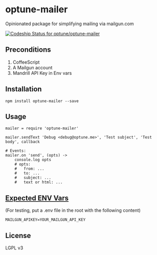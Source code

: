 optune-mailer
=============

Opinionated package for simplifying mailing via mailgun.com

[ ![Codeship Status for optune/optune-mailer](https://codeship.com/projects/9483dc80-0ba0-0133-52c5-265ef25499ca/status?branch=master)](https://codeship.com/projects/90874)

## Preconditions
1. CoffeeScript
2. A Mailgun account
3. Mandrill API Key in Env vars 


## Installation

    npm install optune-mailer --save


## Usage
    mailer = require 'optune-mailer'

    mailer.sendText 'Debug <debug@optune.me>', 'Test subject', 'Test body', callback

    # Events:
    mailer.on 'send', (opts) ->
        console.log opts
        # opts:
        #   from: ...
        #   to: ...
        #   subject: ...
        #   text or html: ...


## [Expected ENV Vars](http://12factor.net/config)
(For testing, put a .env file in the root with the following content)

    MAILGUN_APIKEY=YOUR_MAILGUN_API_KEY


## License
LGPL v3

